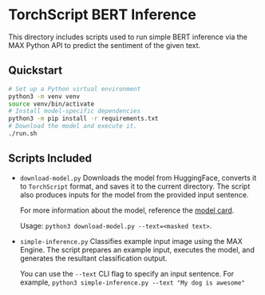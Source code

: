 # TorchScript BERT Inference

This directory includes scripts used to run simple BERT inference via the MAX
Python API to predict the sentiment of the given text.

## Quickstart

```sh
# Set up a Python virtual environment
python3 -m venv venv
source venv/bin/activate
# Install model-specific dependencies
python3 -m pip install -r requirements.txt
# Download the model and execute it.
./run.sh
```

## Scripts Included

- `download-model.py`
    Downloads the model from HuggingFace, converts it to `TorchScript` format,
    and saves it to the current directory. The script also produces inputs for
    the model from the provided input sentence.

    For more information about the model, reference the [model card](https://huggingface.co/bert-base-uncased).

    Usage: `python3 download-model.py --text=<masked text>`.

- `simple-inference.py`
    Classifies example input image using the MAX Engine. The script prepares an
    example input, executes the model, and generates the resultant classification
    output.

    You can use the `--text` CLI flag to specify an input sentence.
    For example, `python3 simple-inference.py --text "My dog is awesome"`
